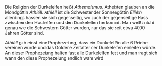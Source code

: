 Die Religion der Dunkelelfen heißt *Athemaismus*.
Atheisten glauben an die Mondgöttin *Athiéll*.
*Athiéll* ist die Schwester der Sonnengöttin *Ellièth* allerdings hassen sie sich gegenseitig, wo auch der gegenseitige Hass zwischen den Hochelfen und den Dunkelelfen herkommt. 
Man weißt nicht genau wie die Schwestern Götter wurden, nur das sie seit etwa 4000 Jahren Götter sind. 

*Athiéll* gab einst eine Prophezeiung, dass ein Dunkelelf/in alle 6 Reiche vereinen würde und das Goldene Zeitalter der Dunkelelfen einleiten würde. An dieser Prophezeiung halten fast alle Dunkelelfen fest und man fragt sich wann den diese Prophezeiung endlich wahr wird